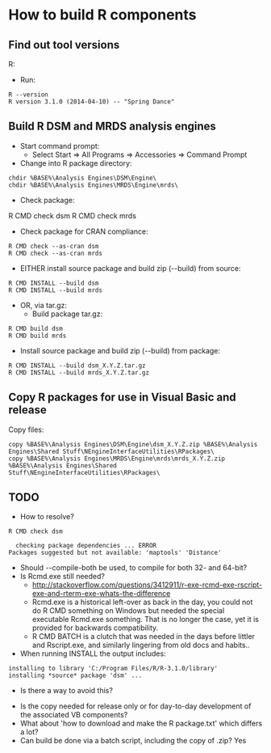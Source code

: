 How to build R components
=========================

Find out tool versions
----------------------

R:

* Run:

<p/>

    R --version
    R version 3.1.0 (2014-04-10) -- "Spring Dance"

Build R DSM and MRDS analysis engines
-------------------------------------

* Start command prompt:
  - Select Start => All Programs => Accessories => Command Prompt
* Change into R package directory:

<p/>

    chdir %BASE%\Analysis Engines\DSM\Engine\
    chdir %BASE%\Analysis Engines\MRDS\Engine\mrds\

* Check package:

<p/>
    R CMD check dsm
    R CMD check mrds

* Check package for CRAN compliance:

<p/>

    R CMD check --as-cran dsm
    R CMD check --as-cran mrds

* EITHER install source package and build zip (--build) from source:

<p/>

    R CMD INSTALL --build dsm
    R CMD INSTALL --build mrds

* OR, via tar.gz:
  - Build package tar.gz:

<p/>

    R CMD build dsm
    R CMD build mrds

   - Install source package and build zip (--build) from package:

<p/>

    R CMD INSTALL --build dsm_X.Y.Z.tar.gz
    R CMD INSTALL --build mrds_X.Y.Z.tar.gz

Copy R packages for use in Visual Basic and release
---------------------------------------------------

Copy files:

<p/>

    copy %BASE%\Analysis Engines\DSM\Engine\dsm_X.Y.Z.zip %BASE%\Analysis Engines\Shared Stuff\NEngineInterfaceUtilities\RPackages\
    copy %BASE%\Analysis Engines\MRDS\Engine\mrds\mrds_X.Y.Z.zip %BASE%\Analysis Engines\Shared Stuff\NEngineInterfaceUtilities\RPackages\

TODO
----

* How to resolve?

<p/>

    R CMD check dsm

      checking package dependencies ... ERROR
    Packages suggested but not available: 'maptools' 'Distance'

* Should --compile-both be used, to compile for both 32- and 64-bit?
* Is Rcmd.exe still needed?
  - http://stackoverflow.com/questions/3412911/r-exe-rcmd-exe-rscript-exe-and-rterm-exe-whats-the-difference
  - Rcmd.exe is a historical left-over as back in the day, you could not do R CMD something on Windows but needed the special executable Rcmd.exe something. That is no longer the case, yet it is provided for backwards compatibility.
  - R CMD BATCH is a clutch that was needed in the days before littler and Rscript.exe, and similarly lingering from old docs and habits..
* When running INSTALL the output includes:

<p/>

    installing to library 'C:/Program Files/R/R-3.1.0/library'
    installing *source* package 'dsm' ...

  - Is there a way to avoid this? 
* Is the copy needed for release only or for day-to-day development of the associated VB components?
* What about 'how to download and make the R package.txt' which differs a lot?
* Can build be done via a batch script, including the copy of .zip? Yes
